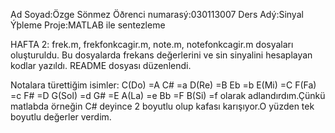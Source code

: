 Ad Soyad:Özge Sönmez
Öðrenci numarasý:030113007
Ders Adý:Sinyal Ýþleme
Proje:MATLAB ile sentezleme



HAFTA 2:
frek.m, frekfonkcagir.m, note.m, notefonkcagir.m dosyaları oluşturuldu.
Bu dosyalarda frekans değerlerini ve sin sinyalini hesaplayan kodlar yazıldı.
README dosyası düzenlendi.

Notalara türettiğim isimler: 
C(Do)  =A
C#     =a
D(Re)  =B
Eb     =b
E(Mi)  =C
F(Fa)  =c
F#     =D
G(Sol) =d
G#     =E
A(La)  =e
Bb     =F
B(Si)  =f    olarak adlandırdım.Çünkü matlabda örneğin C# deyince 2 boyutlu olup kafası karışıyor.O yüzden tek boyutlu değerler verdim.
